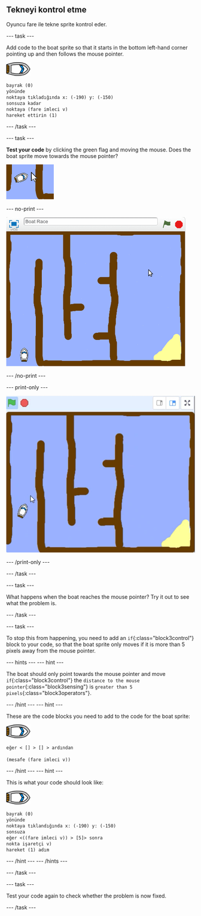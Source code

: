 ## Tekneyi kontrol etme

Oyuncu fare ile tekne sprite kontrol eder.

\--- task \---

Add code to the boat sprite so that it starts in the bottom left-hand corner pointing up and then follows the mouse pointer.

![boat-sprite](images/boat_resize.png)

```blocks3
bayrak (0)
yönünde
noktaya tıkladığında x: (-190) y: (-150)
sonsuza kadar
noktaya (fare imleci v)
hareket ettirin (1)
```

\--- /task \---

\--- task \---

**Test your code** by clicking the green flag and moving the mouse. Does the boat sprite move towards the mouse pointer?

![screenshot](images/boat-mouse.png)

\--- no-print \---

![screenshot](images/boat-pointer-test-anim.gif)

\--- /no-print \---

\--- print-only \---

![screenshot](images/boat-pointer-test-anim.png)

\--- /print-only \---

\--- /task \---

\--- task \---

What happens when the boat reaches the mouse pointer? Try it out to see what the problem is.

\--- /task \---

\--- task \---

To stop this from happening, you need to add an `if`{:class="block3control"} block to your code, so that the boat sprite only moves if it is more than 5 pixels away from the mouse pointer.

\--- hints \--- \--- hint \---

The boat should only point towards the mouse pointer and move `if`{:class="block3control"} the `distance to the mouse pointer`{:class="block3sensing"} is `greater than 5 pixels`{:class="block3operators"}.

\--- /hint \--- \--- hint \---

These are the code blocks you need to add to the code for the boat sprite:

![boat-sprite](images/boat_resize.png)

```blocks3
eğer < [] > [] > ardından

(mesafe (fare imleci v))
```

\--- /hint \--- \--- hint \---

This is what your code should look like:

![boat-sprite](images/boat_resize.png)

```blocks3
bayrak (0)
yönünde
noktaya tıklandığında x: (-190) y: (-150)
sonsuza
eğer <((fare imleci v)) > [5]> sonra
nokta işaretçi v)
hareket (1) adım
```

\--- /hint \--- \--- /hints \---

\--- /task \---

\--- task \---

Test your code again to check whether the problem is now fixed.

\--- /task \---